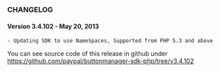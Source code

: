 ### CHANGELOG
 
#### Version 3.4.102 - May 20, 2013

    - Updating SDK to use NameSpaces, Supported from PHP 5.3 and above
    
You can see source code of this release in github under https://github.com/paypal/buttonmanager-sdk-php/tree/v3.4.102
